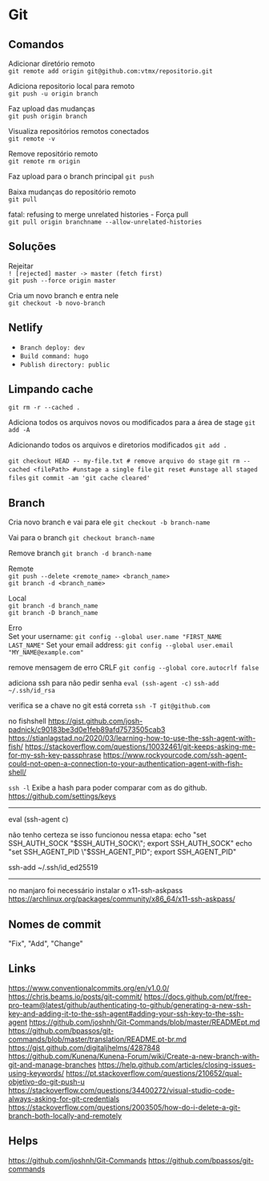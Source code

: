 # Git

## Comandos

Adicionar diretório remoto<br>
`git remote add origin git@github.com:vtmx/repositorio.git`<br>

Adiciona repositorio local para remoto<br>
`git push -u origin branch`

Faz upload das mudanças<br>
`git push origin branch`

Visualiza repositórios remotos conectados<br>
`git remote -v`

Remove repositório remoto<br>
`git remote rm origin`

Faz upload para o branch principal
`git push`

Baixa mudanças do repositório remoto<br>
`git pull`

fatal: refusing to merge unrelated histories - Força pull<br>
`git pull origin branchname --allow-unrelated-histories`

## Soluções

Rejeitar<br>
`! [rejected] master -> master (fetch first)`<br>
`git push --force origin master`

Cria um novo branch e entra nele<br>
`git checkout -b novo-branch`

## Netlify

- `Branch deploy: dev`
- `Build command: hugo`
- `Publish directory: public`

## Limpando cache

`git rm -r --cached .`

Adiciona todos os arquivos novos ou modificados para a área de stage
`git add -A`

Adicionando todos os arquivos e diretorios modificados
`git add .`

`git checkout HEAD -- my-file.txt # remove arquivo do stage`
`git rm --cached <filePath> #unstage a single file`
`git reset #unstage all staged files`
`git commit -am 'git cache cleared'`

## Branch

Cria novo branch e vai para ele
`git checkout -b branch-name`

Vai para o branch
`git checkout branch-name`

Remove branch
`git branch -d branch-name`

Remote<br>
`git push --delete <remote_name> <branch_name>`<br>
`git branch -d <branch_name>`

Local<br>
`git branch -d branch_name`<br>
`git branch -D branch_name`

Erro<br>
Set your username:
`git config --global user.name "FIRST_NAME LAST_NAME"`
Set your email address:
`git config --global user.email "MY_NAME@example.com"`

remove mensagem de erro CRLF
`git config --global core.autocrlf false`

adiciona ssh para não pedir senha
`eval (ssh-agent -c)`
`ssh-add ~/.ssh/id_rsa`

verifica se a chave no git está correta
`ssh -T git@github.com`

no fishshell
https://gist.github.com/josh-padnick/c90183be3d0e1feb89afd7573505cab3
https://stianlagstad.no/2020/03/learning-how-to-use-the-ssh-agent-with-fish/
https://stackoverflow.com/questions/10032461/git-keeps-asking-me-for-my-ssh-key-passphrase
https://www.rockyourcode.com/ssh-agent-could-not-open-a-connection-to-your-authentication-agent-with-fish-shell/


`ssh -l`
Exibe a hash para poder comparar com as do github.
https://github.com/settings/keys

---

eval (ssh-agent c)

não tenho certeza se isso funcionou nessa etapa:
echo "set SSH_AUTH_SOCK \"$SSH_AUTH_SOCK\"; export SSH_AUTH_SOCK"
echo "set SSH_AGENT_PID \"$SSH_AGENT_PID\"; export SSH_AGENT_PID"

ssh-add ~/.ssh/id_ed25519

---

no manjaro foi necessário instalar o x11-ssh-askpass
https://archlinux.org/packages/community/x86_64/x11-ssh-askpass/

## Nomes de commit

"Fix", "Add", "Change"

## Links

https://www.conventionalcommits.org/en/v1.0.0/
https://chris.beams.io/posts/git-commit/
https://docs.github.com/pt/free-pro-team@latest/github/authenticating-to-github/generating-a-new-ssh-key-and-adding-it-to-the-ssh-agent#adding-your-ssh-key-to-the-ssh-agent
https://github.com/joshnh/Git-Commands/blob/master/READMEpt.md
https://github.com/bpassos/git-commands/blob/master/translation/README.pt-br.md
https://gist.github.com/digitaljhelms/4287848
https://github.com/Kunena/Kunena-Forum/wiki/Create-a-new-branch-with-git-and-manage-branches
https://help.github.com/articles/closing-issues-using-keywords/
https://pt.stackoverflow.com/questions/210652/qual-objetivo-do-git-push-u
https://stackoverflow.com/questions/34400272/visual-studio-code-always-asking-for-git-credentials
https://stackoverflow.com/questions/2003505/how-do-i-delete-a-git-branch-both-locally-and-remotely

## Helps

https://github.com/joshnh/Git-Commands
https://github.com/bpassos/git-commands

